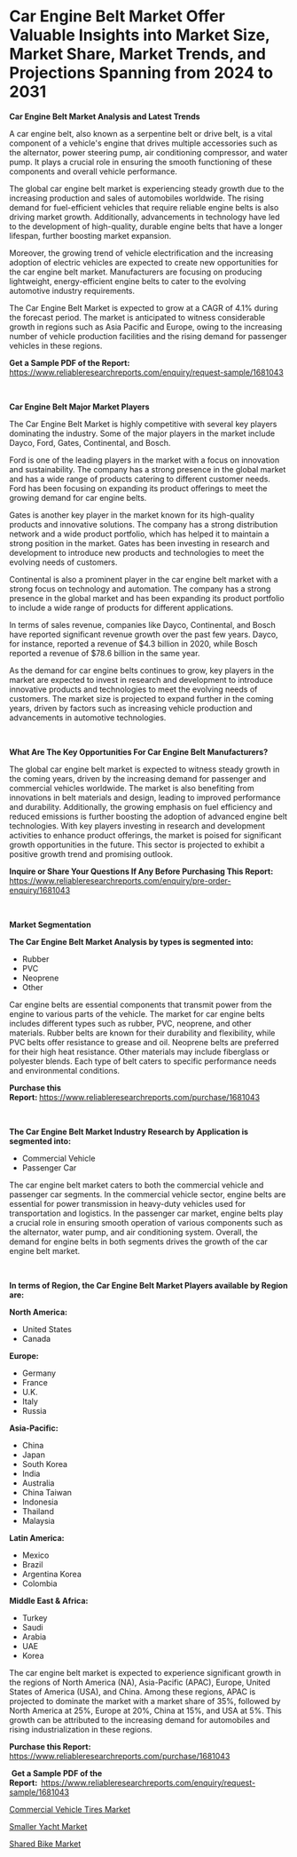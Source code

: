 <p><h1>Car Engine Belt Market Offer Valuable Insights into Market Size, Market Share, Market Trends, and Projections Spanning from 2024 to 2031</h1></p><p><strong>Car Engine Belt Market Analysis and Latest Trends</strong></p>
<p><p>A car engine belt, also known as a serpentine belt or drive belt, is a vital component of a vehicle's engine that drives multiple accessories such as the alternator, power steering pump, air conditioning compressor, and water pump. It plays a crucial role in ensuring the smooth functioning of these components and overall vehicle performance.</p><p>The global car engine belt market is experiencing steady growth due to the increasing production and sales of automobiles worldwide. The rising demand for fuel-efficient vehicles that require reliable engine belts is also driving market growth. Additionally, advancements in technology have led to the development of high-quality, durable engine belts that have a longer lifespan, further boosting market expansion.</p><p>Moreover, the growing trend of vehicle electrification and the increasing adoption of electric vehicles are expected to create new opportunities for the car engine belt market. Manufacturers are focusing on producing lightweight, energy-efficient engine belts to cater to the evolving automotive industry requirements.</p><p>The Car Engine Belt Market is expected to grow at a CAGR of 4.1% during the forecast period. The market is anticipated to witness considerable growth in regions such as Asia Pacific and Europe, owing to the increasing number of vehicle production facilities and the rising demand for passenger vehicles in these regions.</p></p>
<p><strong>Get a Sample PDF of the Report:&nbsp;</strong> <a href="https://www.reliableresearchreports.com/enquiry/request-sample/1681043">https://www.reliableresearchreports.com/enquiry/request-sample/1681043</a></p>
<p>&nbsp;</p>
<p><strong>Car Engine Belt Major Market Players</strong></p>
<p><p>The Car Engine Belt Market is highly competitive with several key players dominating the industry. Some of the major players in the market include Dayco, Ford, Gates, Continental, and Bosch. </p><p>Ford is one of the leading players in the market with a focus on innovation and sustainability. The company has a strong presence in the global market and has a wide range of products catering to different customer needs. Ford has been focusing on expanding its product offerings to meet the growing demand for car engine belts.</p><p>Gates is another key player in the market known for its high-quality products and innovative solutions. The company has a strong distribution network and a wide product portfolio, which has helped it to maintain a strong position in the market. Gates has been investing in research and development to introduce new products and technologies to meet the evolving needs of customers.</p><p>Continental is also a prominent player in the car engine belt market with a strong focus on technology and automation. The company has a strong presence in the global market and has been expanding its product portfolio to include a wide range of products for different applications.</p><p>In terms of sales revenue, companies like Dayco, Continental, and Bosch have reported significant revenue growth over the past few years. Dayco, for instance, reported a revenue of $4.3 billion in 2020, while Bosch reported a revenue of $78.6 billion in the same year.</p><p>As the demand for car engine belts continues to grow, key players in the market are expected to invest in research and development to introduce innovative products and technologies to meet the evolving needs of customers. The market size is projected to expand further in the coming years, driven by factors such as increasing vehicle production and advancements in automotive technologies.</p></p>
<p>&nbsp;</p>
<p><strong>What Are The Key Opportunities For Car Engine Belt Manufacturers?</strong></p>
<p><p>The global car engine belt market is expected to witness steady growth in the coming years, driven by the increasing demand for passenger and commercial vehicles worldwide. The market is also benefiting from innovations in belt materials and design, leading to improved performance and durability. Additionally, the growing emphasis on fuel efficiency and reduced emissions is further boosting the adoption of advanced engine belt technologies. With key players investing in research and development activities to enhance product offerings, the market is poised for significant growth opportunities in the future. This sector is projected to exhibit a positive growth trend and promising outlook.</p></p>
<p><strong>Inquire or Share Your Questions If Any Before Purchasing This Report:</strong> <a href="https://www.reliableresearchreports.com/enquiry/pre-order-enquiry/1681043">https://www.reliableresearchreports.com/enquiry/pre-order-enquiry/1681043</a></p>
<p>&nbsp;</p>
<p><strong>Market Segmentation</strong></p>
<p><strong>The Car Engine Belt Market Analysis by types is segmented into:</strong></p>
<p><ul><li>Rubber</li><li>PVC</li><li>Neoprene</li><li>Other</li></ul></p>
<p><p>Car engine belts are essential components that transmit power from the engine to various parts of the vehicle. The market for car engine belts includes different types such as rubber, PVC, neoprene, and other materials. Rubber belts are known for their durability and flexibility, while PVC belts offer resistance to grease and oil. Neoprene belts are preferred for their high heat resistance. Other materials may include fiberglass or polyester blends. Each type of belt caters to specific performance needs and environmental conditions.</p></p>
<p><strong>Purchase this Report:&nbsp;</strong><a href="https://www.reliableresearchreports.com/purchase/1681043">https://www.reliableresearchreports.com/purchase/1681043</a></p>
<p>&nbsp;</p>
<p><strong>The Car Engine Belt Market Industry Research by Application is segmented into:</strong></p>
<p><ul><li>Commercial Vehicle</li><li>Passenger Car</li></ul></p>
<p><p>The car engine belt market caters to both the commercial vehicle and passenger car segments. In the commercial vehicle sector, engine belts are essential for power transmission in heavy-duty vehicles used for transportation and logistics. In the passenger car market, engine belts play a crucial role in ensuring smooth operation of various components such as the alternator, water pump, and air conditioning system. Overall, the demand for engine belts in both segments drives the growth of the car engine belt market.</p></p>
<p>&nbsp;</p>
<p><strong>In terms of Region, the Car Engine Belt Market Players available by Region are:</strong></p>
<p>
    <p> <strong> North America: </strong>
        <ul>
            <li>United States</li>
            <li>Canada</li>
        </ul>
        </p> 
    <p> <strong> Europe: </strong>
        <ul>
            <li>Germany</li>
            <li>France</li>
            <li>U.K.</li>
            <li>Italy</li>
            <li>Russia</li>
        </ul>
        </p> 
    <p> <strong> Asia-Pacific: </strong>
        <ul>
            <li>China</li>
            <li>Japan</li>
            <li>South Korea</li>
            <li>India</li>
            <li>Australia</li>
            <li>China Taiwan</li>
            <li>Indonesia</li>
            <li>Thailand</li>
            <li>Malaysia</li>
        </ul>
        </p> 
    <p> <strong> Latin America: </strong>
        <ul>
            <li>Mexico</li>
            <li>Brazil</li>
            <li>Argentina Korea</li>
            <li>Colombia</li>
        </ul>
        </p> 
    <p> <strong> Middle East & Africa: </strong>
        <ul>
            <li>Turkey</li>
            <li>Saudi</li>
            <li>Arabia</li>
            <li>UAE</li>
            <li>Korea</li>
        </ul>
    </p>
    </p>
<p><p>The car engine belt market is expected to experience significant growth in the regions of North America (NA), Asia-Pacific (APAC), Europe, United States of America (USA), and China. Among these regions, APAC is projected to dominate the market with a market share of 35%, followed by North America at 25%, Europe at 20%, China at 15%, and USA at 5%. This growth can be attributed to the increasing demand for automobiles and rising industrialization in these regions.</p></p>
<p><strong>Purchase this Report: </strong><a href="https://www.reliableresearchreports.com/purchase/1681043">https://www.reliableresearchreports.com/purchase/1681043</a></p>
<p>&nbsp;<strong>Get a Sample PDF of the Report:&nbsp;&nbsp;</strong><a href="https://www.reliableresearchreports.com/enquiry/request-sample/1681043">https://www.reliableresearchreports.com/enquiry/request-sample/1681043</a></p>
<p><strong></strong></p>
<p><p><a href="https://github.com/danielneavesallisons03mba/Market-Research-Report-List-1/blob/main/commercial-vehicle-tires-market.md">Commercial Vehicle Tires Market</a></p><p><a href="https://github.com/dimitrishawkinswaynenp91rgz/Market-Research-Report-List-1/blob/main/smaller-yacht-market.md">Smaller Yacht Market</a></p><p><a href="https://github.com/changoleonlaverguenzanoexiste/Market-Research-Report-List-2/blob/main/shared-bike-market.md">Shared Bike Market</a></p></p>